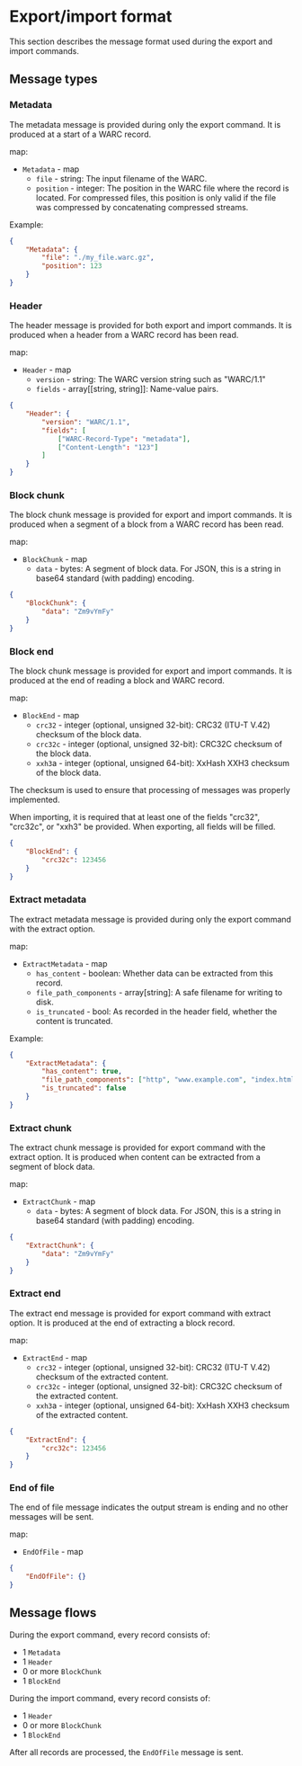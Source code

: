# Export/import format

This section describes the message format used during the export and import commands.

## Message types

### Metadata

The metadata message is provided during only the export command. It is produced at a start of a WARC record.

map:

* `Metadata` - map
  * `file` - string: The input filename of the WARC.
  * `position` - integer: The position in the WARC file where the record is located. For compressed files, this position is only valid if the file was compressed by concatenating compressed streams.

Example:

```json
{
    "Metadata": {
        "file": "./my_file.warc.gz",
        "position": 123
    }
}
```

### Header

The header message is provided for both export and import commands. It is produced when a header from a WARC record has been read.

map:

* `Header` - map
  * `version` - string: The WARC version string such as "WARC/1.1"
  * `fields` - array[[string, string]]: Name-value pairs.

```json
{
    "Header": {
        "version": "WARC/1.1",
        "fields": [
            ["WARC-Record-Type": "metadata"],
            ["Content-Length": "123"]
        ]
    }
}
```

### Block chunk

The block chunk message is provided for export and import commands. It is produced when a segment of a block from a WARC record has been read.

map:

* `BlockChunk` - map
  * `data` - bytes: A segment of block data. For JSON, this is a string in base64 standard (with padding) encoding.

```json
{
    "BlockChunk": {
        "data": "Zm9vYmFy"
    }
}
```

### Block end

The block chunk message is provided for export and import commands. It is produced at the end of reading a block and WARC record.

map:

* `BlockEnd` - map
  * `crc32` - integer (optional, unsigned 32-bit): CRC32 (ITU-T V.42) checksum of the block data.
  * `crc32c` - integer (optional, unsigned 32-bit): CRC32C checksum of the block data.
  * `xxh3`a - integer (optional, unsigned 64-bit): XxHash XXH3 checksum of the block data.

The checksum is used to ensure that processing of messages was properly implemented.

When importing, it is required that at least one of the fields "crc32", "crc32c", or "xxh3" be provided. When exporting, all fields will be filled.

```json
{
    "BlockEnd": {
        "crc32c": 123456
    }
}
```

### Extract metadata

The extract metadata message is provided during only the export command with the extract option.

map:

* `ExtractMetadata` - map
  * `has_content` - boolean: Whether data can be extracted from this record.
  * `file_path_components` - array\[string\]: A safe filename for writing to disk.
  * `is_truncated` - bool: As recorded in the header field, whether the content is truncated.

Example:

```json
{
    "ExtractMetadata": {
        "has_content": true,
        "file_path_components": ["http", "www.example.com", "index.html"],
        "is_truncated": false
    }
}
```

### Extract chunk

The extract chunk message is provided for export command with the extract option. It is produced when content can be extracted from a segment of block data.

map:

* `ExtractChunk` - map
  * `data` - bytes: A segment of block data. For JSON, this is a string in base64 standard (with padding) encoding.

```json
{
    "ExtractChunk": {
        "data": "Zm9vYmFy"
    }
}
```

### Extract end

The extract end message is provided for export command with extract option. It is produced at the end of extracting a block record.

map:

* `ExtractEnd` - map
  * `crc32` - integer (optional, unsigned 32-bit): CRC32 (ITU-T V.42) checksum of the extracted content.
  * `crc32c` - integer (optional, unsigned 32-bit): CRC32C checksum of the extracted content.
  * `xxh3`a - integer (optional, unsigned 64-bit): XxHash XXH3 checksum of the extracted content.

```json
{
    "ExtractEnd": {
        "crc32c": 123456
    }
}
```

### End of file

The end of file message indicates the output stream is ending and no other messages will be sent.

map:

* `EndOfFile` - map

```json
{
    "EndOfFile": {}
}
```

## Message flows

During the export command, every record consists of:

* 1 `Metadata`
* 1 `Header`
* 0 or more `BlockChunk`
* 1 `BlockEnd`

During the import command, every record consists of:

* 1 `Header`
* 0 or more `BlockChunk`
* 1 `BlockEnd`

After all records are processed, the `EndOfFile` message is sent.